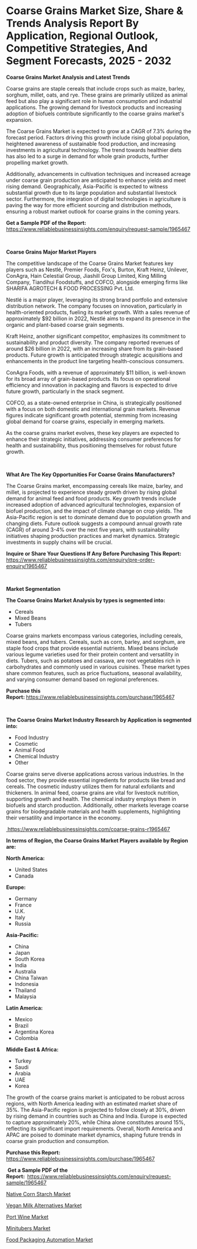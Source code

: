 <p><h1>Coarse Grains Market Size, Share & Trends Analysis Report By Application, Regional Outlook, Competitive Strategies, And Segment Forecasts, 2025 - 2032</h1></p><p><strong>Coarse Grains Market Analysis and Latest Trends</strong></p>
<p><p>Coarse grains are staple cereals that include crops such as maize, barley, sorghum, millet, oats, and rye. These grains are primarily utilized as animal feed but also play a significant role in human consumption and industrial applications. The growing demand for livestock products and increasing adoption of biofuels contribute significantly to the coarse grains market's expansion.</p><p>The Coarse Grains Market is expected to grow at a CAGR of 7.3% during the forecast period. Factors driving this growth include rising global population, heightened awareness of sustainable food production, and increasing investments in agricultural technology. The trend towards healthier diets has also led to a surge in demand for whole grain products, further propelling market growth.</p><p>Additionally, advancements in cultivation techniques and increased acreage under coarse grain production are anticipated to enhance yields and meet rising demand. Geographically, Asia-Pacific is expected to witness substantial growth due to its large population and substantial livestock sector. Furthermore, the integration of digital technologies in agriculture is paving the way for more efficient sourcing and distribution methods, ensuring a robust market outlook for coarse grains in the coming years.</p></p>
<p><strong>Get a Sample PDF of the Report:&nbsp;</strong> <a href="https://www.reliablebusinessinsights.com/enquiry/request-sample/1965467?utm_campaign=63&utm_medium=2&utm_source=Github&utm_content=ia&utm_term=14022025&utm_id=coarse-grains">https://www.reliablebusinessinsights.com/enquiry/request-sample/1965467</a></p>
<p>&nbsp;</p>
<p><strong>Coarse Grains Major Market Players</strong></p>
<p><p>The competitive landscape of the Coarse Grains Market features key players such as Nestlé, Premier Foods, Fox's, Burton, Kraft Heinz, Unilever, ConAgra, Hain Celestial Group, Jiashill Group Limited, King Milling Company, Tiandihui Foodstuffs, and COFCO, alongside emerging firms like SHARIFA AGROTECH & FOOD PROCESSING Pvt. Ltd.</p><p>Nestlé is a major player, leveraging its strong brand portfolio and extensive distribution network. The company focuses on innovation, particularly in health-oriented products, fueling its market growth. With a sales revenue of approximately $92 billion in 2022, Nestlé aims to expand its presence in the organic and plant-based coarse grain segments.</p><p>Kraft Heinz, another significant competitor, emphasizes its commitment to sustainability and product diversity. The company reported revenues of around $26 billion in 2022, with an increasing share from its grain-based products. Future growth is anticipated through strategic acquisitions and enhancements in the product line targeting health-conscious consumers.</p><p>ConAgra Foods, with a revenue of approximately $11 billion, is well-known for its broad array of grain-based products. Its focus on operational efficiency and innovation in packaging and flavors is expected to drive future growth, particularly in the snack segment.</p><p>COFCO, as a state-owned enterprise in China, is strategically positioned with a focus on both domestic and international grain markets. Revenue figures indicate significant growth potential, stemming from increasing global demand for coarse grains, especially in emerging markets.</p><p>As the coarse grains market evolves, these key players are expected to enhance their strategic initiatives, addressing consumer preferences for health and sustainability, thus positioning themselves for robust future growth.</p></p>
<p>&nbsp;</p>
<p><strong>What Are The Key Opportunities For Coarse Grains Manufacturers?</strong></p>
<p><p>The Coarse Grains market, encompassing cereals like maize, barley, and millet, is projected to experience steady growth driven by rising global demand for animal feed and food products. Key growth trends include increased adoption of advanced agricultural technologies, expansion of biofuel production, and the impact of climate change on crop yields. The Asia-Pacific region is set to dominate demand due to population growth and changing diets. Future outlook suggests a compound annual growth rate (CAGR) of around 3-4% over the next five years, with sustainability initiatives shaping production practices and market dynamics. Strategic investments in supply chains will be crucial.</p></p>
<p><strong>Inquire or Share Your Questions If Any Before Purchasing This Report:</strong> <a href="https://www.reliablebusinessinsights.com/enquiry/pre-order-enquiry/1965467?utm_campaign=63&utm_medium=2&utm_source=Github&utm_content=ia&utm_term=14022025&utm_id=coarse-grains">https://www.reliablebusinessinsights.com/enquiry/pre-order-enquiry/1965467</a></p>
<p>&nbsp;</p>
<p><strong>Market Segmentation</strong></p>
<p><strong>The Coarse Grains Market Analysis by types is segmented into:</strong></p>
<p><ul><li>Cereals</li><li>Mixed Beans</li><li>Tubers</li></ul></p>
<p><p>Coarse grains markets encompass various categories, including cereals, mixed beans, and tubers. Cereals, such as corn, barley, and sorghum, are staple food crops that provide essential nutrients. Mixed beans include various legume varieties used for their protein content and versatility in diets. Tubers, such as potatoes and cassava, are root vegetables rich in carbohydrates and commonly used in various cuisines. These market types share common features, such as price fluctuations, seasonal availability, and varying consumer demand based on regional preferences.</p></p>
<p><strong>Purchase this Report:&nbsp;</strong><a href="https://www.reliablebusinessinsights.com/purchase/1965467?utm_campaign=63&utm_medium=2&utm_source=Github&utm_content=ia&utm_term=14022025&utm_id=coarse-grains">https://www.reliablebusinessinsights.com/purchase/1965467</a></p>
<p>&nbsp;</p>
<p><strong>The Coarse Grains Market Industry Research by Application is segmented into:</strong></p>
<p><ul><li>Food Industry</li><li>Cosmetic</li><li>Animal Food</li><li>Chemical Industry</li><li>Other</li></ul></p>
<p><p>Coarse grains serve diverse applications across various industries. In the food sector, they provide essential ingredients for products like bread and cereals. The cosmetic industry utilizes them for natural exfoliants and thickeners. In animal feed, coarse grains are vital for livestock nutrition, supporting growth and health. The chemical industry employs them in biofuels and starch production. Additionally, other markets leverage coarse grains for biodegradable materials and health supplements, highlighting their versatility and importance in the economy.</p></p>
<p><a href="https://www.reliablebusinessinsights.com/coarse-grains-r1965467?utm_campaign=63&utm_medium=2&utm_source=Github&utm_content=ia&utm_term=14022025&utm_id=coarse-grains">&nbsp;https://www.reliablebusinessinsights.com/coarse-grains-r1965467</a></p>
<p><strong>In terms of Region, the Coarse Grains Market Players available by Region are:</strong></p>
<p>
    <p> <strong> North America: </strong>
        <ul>
            <li>United States</li>
            <li>Canada</li>
        </ul>
        </p> 
    <p> <strong> Europe: </strong>
        <ul>
            <li>Germany</li>
            <li>France</li>
            <li>U.K.</li>
            <li>Italy</li>
            <li>Russia</li>
        </ul>
        </p> 
    <p> <strong> Asia-Pacific: </strong>
        <ul>
            <li>China</li>
            <li>Japan</li>
            <li>South Korea</li>
            <li>India</li>
            <li>Australia</li>
            <li>China Taiwan</li>
            <li>Indonesia</li>
            <li>Thailand</li>
            <li>Malaysia</li>
        </ul>
        </p> 
    <p> <strong> Latin America: </strong>
        <ul>
            <li>Mexico</li>
            <li>Brazil</li>
            <li>Argentina Korea</li>
            <li>Colombia</li>
        </ul>
        </p> 
    <p> <strong> Middle East & Africa: </strong>
        <ul>
            <li>Turkey</li>
            <li>Saudi</li>
            <li>Arabia</li>
            <li>UAE</li>
            <li>Korea</li>
        </ul>
    </p>
    </p>
<p><p>The growth of the coarse grains market is anticipated to be robust across regions, with North America leading with an estimated market share of 35%. The Asia-Pacific region is projected to follow closely at 30%, driven by rising demand in countries such as China and India. Europe is expected to capture approximately 20%, while China alone constitutes around 15%, reflecting its significant import requirements. Overall, North America and APAC are poised to dominate market dynamics, shaping future trends in coarse grain production and consumption.</p></p>
<p><strong>Purchase this Report: </strong><a href="https://www.reliablebusinessinsights.com/purchase/1965467?utm_campaign=63&utm_medium=2&utm_source=Github&utm_content=ia&utm_term=14022025&utm_id=coarse-grains">https://www.reliablebusinessinsights.com/purchase/1965467</a></p>
<p>&nbsp;<strong>Get a Sample PDF of the Report:&nbsp;&nbsp;</strong><a href="https://www.reliablebusinessinsights.com/enquiry/request-sample/1965467?utm_campaign=63&utm_medium=2&utm_source=Github&utm_content=ia&utm_term=14022025&utm_id=coarse-grains">https://www.reliablebusinessinsights.com/enquiry/request-sample/1965467</a></p>
<p><strong></strong></p>
<p><p><a href="https://github.com/muvdibezuh/Market-Research-Report-List-1/blob/main/native-corn-starch-market.md?utm_campaign=63&utm_medium=2&utm_source=Github&utm_content=ia&utm_term=14022025&utm_id=coarse-grains">Native Corn Starch Market</a></p><p><a href="https://github.com/ajayanhaizan/Market-Research-Report-List-1/blob/main/vegan-milk-alternatives-market.md?utm_campaign=63&utm_medium=2&utm_source=Github&utm_content=ia&utm_term=14022025&utm_id=coarse-grains">Vegan Milk Alternatives Market</a></p><p><a href="https://github.com/biyajausenik/Market-Research-Report-List-1/blob/main/port-wine-market.md?utm_campaign=63&utm_medium=2&utm_source=Github&utm_content=ia&utm_term=14022025&utm_id=coarse-grains">Port Wine Market</a></p><p><a href="https://github.com/momossidram/Market-Research-Report-List-1/blob/main/minitubers-market.md?utm_campaign=63&utm_medium=2&utm_source=Github&utm_content=ia&utm_term=14022025&utm_id=coarse-grains">Minitubers Market</a></p><p><a href="https://github.com/dailyspunj47/Market-Research-Report-List-1/blob/main/food-packaging-automation-market.md?utm_campaign=63&utm_medium=2&utm_source=Github&utm_content=ia&utm_term=14022025&utm_id=coarse-grains">Food Packaging Automation Market</a></p></p>